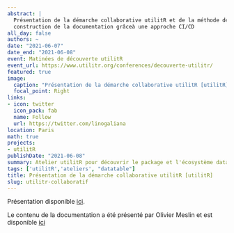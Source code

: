 ```yaml
---
abstract: |
  Présentation de la démarche collaborative utilitR et de la méthode de 
  construction de la documentation grâceà une approche CI/CD
all_day: false
authors: ~
date: "2021-06-07"
date_end: "2021-06-08"
event: Matinées de découverte utilitR
event_url: https://www.utilitr.org/conferences/decouverte-utilitr/
featured: true
image:
  caption: "Présentation de la démarche collaborative utilitR [utilitR]"
  focal_point: Right
links:
- icon: twitter
  icon_pack: fab
  name: Follow
  url: https://twitter.com/linogaliana
location: Paris
math: true
projects:
- utilitR
publishDate: "2021-06-08"
summary: Atelier utilitR pour découvrir le package et l'écosystème data.table
tags: ['utilitR','ateliers', "datatable"]
title: Présentation de la démarche collaborative utilitR [utilitR]
slug: utilitr-collaboratif
---
```


Présentation disponible [ici](https://www.presentations.utilitr.org/archives/matinees2021/colaboratif.html#1).

Le contenu de la documentation a été présenté par Olivier Meslin et 
est disponible [ici](https://www.presentations.utilitr.org/archives/matinees2021/colaboratif.html#1)



<!-----------
url_code: ""
url_pdf: ""
url_slides: ""
url_video: ""

{{% alert note %}}
Click on the **Slides** button above to view the built-in slides feature.
{{% /alert %}}

Slides can be added in a few ways:

- **Create** slides using Academic's [*Slides*](https://sourcethemes.com/academic/docs/managing-content/#create-slides) feature and link using `slides` parameter in the front matter of the talk file
- **Upload** an existing slide deck to `static/` and link using `url_slides` parameter in the front matter of the talk file
- **Embed** your slides (e.g. Google Slides) or presentation video on this page using [shortcodes](https://sourcethemes.com/academic/docs/writing-markdown-latex/).

Further talk details can easily be added to this page using *Markdown* and $\rm \LaTeX$ math code.
--------------->
